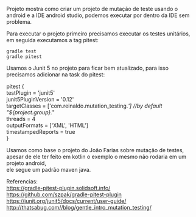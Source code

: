 
Projeto mostra como criar um projeto de mutação de teste usando o android e a IDE android studio, podemos executar por dentro da IDE sem problema.  


Para executar o projeto primeiro precisamos executar os testes unitários, em seguida executamos a tag pitest:  
```
gradle test  
gradle pitest  
```
Usamos o Junit 5 no projeto para ficar bem atualizado, para isso precisamos adicionar na task do pitest:

pitest {  
    testPlugin = 'junit5'  
    junit5PluginVersion = '0.12'  
    targetClasses = ['com.reinaldo.mutation_testing.*']  //by default "${project.group}.*"  
    threads = 4  
    outputFormats = ['XML', 'HTML']  
    timestampedReports = true  
}  

Usamos como base o projeto do João Farias sobre mutação de testes, apesar de ele ter feito em kotlin o exemplo o mesmo não rodaria em um projeto android,  
ele segue um padrão maven java.  



Referencias:  
https://gradle-pitest-plugin.solidsoft.info/  
https://github.com/szpak/gradle-pitest-plugin  
https://junit.org/junit5/docs/current/user-guide/  
http://thatsabug.com//blog/gentle_intro_mutation_testing/  
